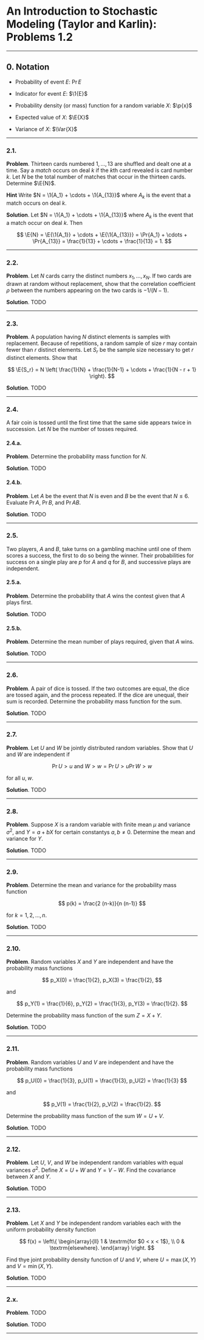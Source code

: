 An Introduction to Stochastic Modeling (Taylor and Karlin): Problems 1.2
========================================================================

--------------------------------------------------------------------------------------------
## 0. Notation

* $\newcommand{\Pr}[1]{{\mathbb{P}\left[{#1}\right]}}$
  Probability of event $E$: $\Pr{E}$

* $\newcommand{\1}[1]{{\mathbf{1}_{\left\{{#1}\right\}}}}$
  Indicator for event $E$: $\1{E}$

* $\newcommand{\p}[1]{{p\left({#1}\right)}}$
  Probability density (or mass) function for a random variable $X$: $\p{x}$

* $\newcommand{\E}[1]{{\mathbb{E}\left[{#1}\right]}}$
  Expected value of $X$: $\E{X}$

* $\newcommand{\Var}[1]{{\operatorname{Var}}{\left(#1\right)}}$
  Variance of $X$: $\Var{X}$

--------------------------------------------------------------------------------------------
### 2.1.

__Problem__. Thirteen cards numbered $1, \ldots, 13$ are shuffled and dealt one at a time.
Say a _match_ occurs on deal $k$ if the $k$th card revealed is card number $k$. Let $N$
be the total number of matches that occur in the thirteen cards. Determine $\E{N}$.

__Hint__ Write $N = \1{A_1} + \cdots + \1{A_{13}}$ where $A_k$ is the event that a match
occurs on deal $k$.

__Solution__. Let $N = \1{A_1} + \cdots + \1{A_{13}}$ where $A_k$ is the event that a
match occur on deal $k$. Then

$$
\E{N}
= \E{\1{A_1}} + \cdots + \E{\1{A_{13}}}
= \Pr{A_1} + \cdots + \Pr{A_{13}}
= \frac{1}{13} + \cdots + \frac{1}{13}
= 1.
$$

--------------------------------------------------------------------------------------------
### 2.2.

__Problem__. Let $N$ cards carry the distinct numbers $x_1, \ldots, x_N$. If two cards
are drawn at random without replacement, show that the correlation coefficient $\rho$
between the numbers appearing on the two cards is $-1/(N-1)$.

__Solution__. TODO

--------------------------------------------------------------------------------------------
### 2.3.

__Problem__. A population having $N$ distinct elements is samples with replacement. Because
of repetitions, a random sample of size $r$ may contain fewer than $r$ distinct elements.
Let $S_r$ be the sample size necessary to get $r$ distinct elements. Show that

$$
\E{S_r} = N \left( \frac{1}{N} + \frac{1}{N-1} + \cdots + \frac{1}{N - r + 1} \right).
$$

__Solution__. TODO

--------------------------------------------------------------------------------------------
### 2.4.

A fair coin is tossed until the first time that the same side appears twice in succession.
Let $N$ be the number of tosses required.

#### 2.4.a.

__Problem__. Determine the probability mass function for $N$.

__Solution__. TODO

#### 2.4.b.

__Problem__. Let $A$ be the event that $N$ is even and $B$ be the event that $N \le 6$.
Evaluate $\Pr{A}$, $\Pr{B}$, and $\Pr{AB}$.

__Solution__. TODO

--------------------------------------------------------------------------------------------
### 2.5.

Two players, $A$ and $B$, take turns on a gambling machine until one of them scores a
success, the first to do so being the winner. Their probabilities for success on a single
play are $p$ for $A$ and $q$ for $B$, and successive plays are independent.

#### 2.5.a.

__Problem__. Determine the probability that $A$ wins the contest given that $A$ plays first.

__Solution__. TODO

#### 2.5.b.

__Problem__. Determine the mean number of plays required, given that $A$ wins.

__Solution__. TODO

--------------------------------------------------------------------------------------------
### 2.6.

__Problem__. A pair of dice is tossed. If the two outcomes are equal, the dice are tossed
again, and the process repeated. If the dice are unequal, their sum is recorded. Determine
the probability mass function for the sum.

__Solution__. TODO

--------------------------------------------------------------------------------------------
### 2.7.

__Problem__. Let $U$ and $W$ be jointly distributed random variables. Show that $U$ and $W$
are independent if

$$
\Pr{U > u \textrm{ and } W > w} = \Pr{U > u} \Pr{W > w}
$$

for all $u, w$.

__Solution__. TODO

--------------------------------------------------------------------------------------------
### 2.8.

__Problem__. Suppose $X$ is a random variable with finite mean $\mu$ and variance
$\sigma^2$, and $Y = a + bX$ for certain constantys $a, b \ne 0$. Determine the mean and
variance for $Y$.

__Solution__. TODO

--------------------------------------------------------------------------------------------
### 2.9.

__Problem__. Determine the mean and variance for the probability mass function

$$
p(k) = \frac{2 (n-k)}{n (n-1)}
$$

for $k = 1, 2, \ldots, n$.

__Solution__. TODO

--------------------------------------------------------------------------------------------
### 2.10.

__Problem__. Random variables $X$ and $Y$ are independent and have the probability mass
functions

$$
p_X(0) = \frac{1}{2}, p_X(3) = \frac{1}{2},
$$

and

$$
p_Y(1) = \frac{1}{6}, p_Y(2) = \frac{1}{3},  p_Y(3) = \frac{1}{2}.
$$

Determine the probability mass function of the sum $Z = X + Y$.

__Solution__. TODO

--------------------------------------------------------------------------------------------
### 2.11.

__Problem__. Random variables $U$ and $V$ are independent and have the probability mass
functions

$$
p_U(0) = \frac{1}{3}, p_U(1) = \frac{1}{3}, p_U(2) = \frac{1}{3}
$$

and

$$
p_V(1) = \frac{1}{2}, p_V(2) = \frac{1}{2}.
$$

Determine the probability mass function of the sum $W = U + V$.

__Solution__. TODO

--------------------------------------------------------------------------------------------
### 2.12.

__Problem__. Let $U$, $V$, and $W$ be independent random variables with equal variances
$\sigma^2$. Define $X = U + W$ and $Y = V - W$. Find the covariance between $X$ and $Y$.

__Solution__. TODO

--------------------------------------------------------------------------------------------
### 2.13.

__Problem__. Let $X$ and $Y$ be independent random variables each with the uniform
probability density function

$$
f(x) = \left\{
\begin{array}{ll}
1 & \textrm{for $0 < x < 1$}, \\
0 & \textrm{elsewhere}.
\end{array}
\right.
$$

Find thye joint probability density function of $U$ and $V$, where $U = \max(X, Y)$ and
$V= \min(X, Y)$.

__Solution__. TODO

--------------------------------------------------------------------------------------------
### 2.x.

__Problem__. TODO

__Solution__. TODO

--------------------------------------------------------------------------------------------
